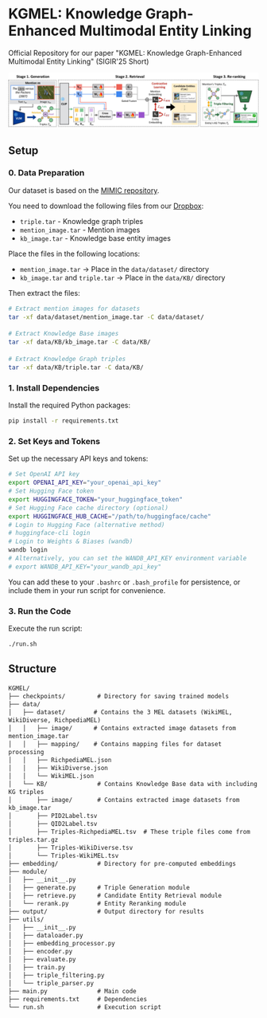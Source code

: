 # KGMEL: Knowledge Graph-Enhanced Multimodal Entity Linking
Official Repository for our paper "KGMEL: Knowledge Graph-Enhanced Multimodal Entity Linking" (SIGIR'25 Short)


<img src="image/figure.jpg" alt="Alt Text"/>

## Setup 

### 0. Data Preparation

Our dataset is based on the [MIMIC repository](https://github.com/pengfei-luo/MIMIC). 

You need to download the following files from our [Dropbox](https://www.dropbox.com/scl/fo/x61o4peh9ji1pww0zobao/AHiBAJq6taVF2-j7bQCKf7E?rlkey=x4pe5akrqaz6benuj376t7rqm&st=pky8etmp&dl=0):
- `triple.tar` - Knowledge graph triples 
- `mention_image.tar` - Mention images 
- `kb_image.tar` - Knowledge base entity images

Place the files in the following locations:
- `mention_image.tar` → Place in the `data/dataset/` directory
- `kb_image.tar` and `triple.tar` → Place in the `data/KB/` directory

Then extract the files:
```bash
# Extract mention images for datasets
tar -xf data/dataset/mention_image.tar -C data/dataset/

# Extract Knowledge Base images
tar -xf data/KB/kb_image.tar -C data/KB/

# Extract Knowledge Graph triples
tar -xf data/KB/triple.tar -C data/KB/
```


### 1. Install Dependencies
Install the required Python packages:
```bash
pip install -r requirements.txt
```

### 2. Set Keys and Tokens
Set up the necessary API keys and tokens:
```bash
# Set OpenAI API key
export OPENAI_API_KEY="your_openai_api_key"
# Set Hugging Face token
export HUGGINGFACE_TOKEN="your_huggingface_token"
# Set Hugging Face cache directory (optional)
export HUGGINGFACE_HUB_CACHE="/path/to/huggingface/cache"
# Login to Hugging Face (alternative method)
# huggingface-cli login
# Login to Weights & Biases (wandb)
wandb login
# Alternatively, you can set the WANDB_API_KEY environment variable
# export WANDB_API_KEY="your_wandb_api_key"
```
You can add these to your `.bashrc` or `.bash_profile` for persistence, or include them in your run script for convenience.

### 3. Run the Code
Execute the run script:
```bash
./run.sh
```

## Structure
```
KGMEL/
├── checkpoints/         # Directory for saving trained models
├── data/
│   ├── dataset/        # Contains the 3 MEL datasets (WikiMEL, WikiDiverse, RichpediaMEL)
│   │   ├── image/      # Contains extracted image datasets from mention_image.tar
│   │   ├── mapping/    # Contains mapping files for dataset processing
│   │   ├── RichpediaMEL.json
│   │   ├── WikiDiverse.json
│   │   └── WikiMEL.json
│   └── KB/              # Contains Knowledge Base data with including KG triples
│       ├── image/       # Contains extracted image datasets from kb_image.tar
│       ├── PID2Label.tsv
│       ├── QID2Label.tsv
│       ├── Triples-RichpediaMEL.tsv  # These triple files come from triples.tar.gz
│       ├── Triples-WikiDiverse.tsv
│       └── Triples-WikiMEL.tsv
├── embedding/           # Directory for pre-computed embeddings
├── module/
│   ├── __init__.py
│   ├── generate.py      # Triple Generation module
│   ├── retrieve.py      # Candidate Entity Retrieval module
│   └── rerank.py        # Entity Reranking module
├── output/              # Output directory for results
├── utils/
│   ├── __init__.py
│   ├── dataloader.py
│   ├── embedding_processor.py
│   ├── encoder.py
│   ├── evaluate.py
│   ├── train.py
│   ├── triple_filtering.py
│   └── triple_parser.py
├── main.py              # Main code 
├── requirements.txt     # Dependencies
└── run.sh               # Execution script
```

